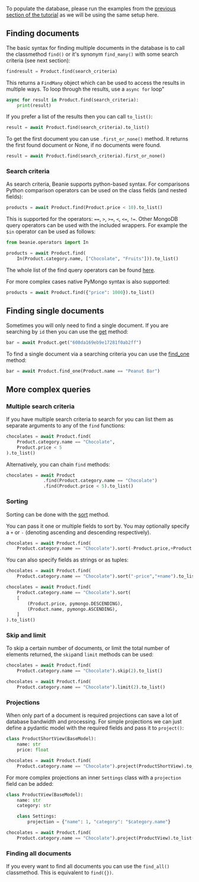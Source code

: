 To populate the database, please run the examples from the [previous section of the tutorial](inserting-into-the-database.md) as we will be using the same setup here.


## Finding documents

The basic syntax for finding multiple documents in the database is to call the classmethod `find()` or it's synonym `find_many()` with some search criteria (see next section): 
```python
findresult = Product.find(search_criteria)
```
This returns a `FindMany` object which can be used to access the results in multiple ways. To loop through the results, use a `async for` loop"
```python
async for result in Product.find(search_criteria):
    print(result)
```
If you prefer a list of the results then you can call `to_list()`:
```python
result = await Product.find(search_criteria).to_list()
```

To get the first document you can use `.first_or_none()` method. It returns the first found document or None, if no documents were found.

```python
result = await Product.find(search_criteria).first_or_none()
```

### Search criteria

As search criteria, Beanie supports python-based syntax.
For comparisons Python comparison operators can be used on the class fields (and nested
fields):
```python
products = await Product.find(Product.price < 10).to_list()
```

This is supported for the operators: `==`, `>`, `>=`, `<`, `<=`, `!=`.
Other MongoDB query operators can be used with the included wrappers. For example the `$in` operator can be used as follows:

```python
from beanie.operators import In

products = await Product.find(
    In(Product.category.name, ["Chocolate", "Fruits"])).to_list()
```

The whole list of the find query operators can be found [here](/beanie/api-documentation/operators/find).

For more complex cases native PyMongo syntax is also supported:

```python
products = await Product.find({"price": 1000}).to_list()
```

## Finding single documents

Sometimes you will only need to find a single document. If you are searching by `id` then you can use the [get](/beanie/api-documentation/document/#documentget) method:

```python
bar = await Product.get("608da169eb9e17281f0ab2ff")
```

To find a single document via a searching criteria you can use the [find_one](/beanie/api-documentation/document/#documentfind_one) method:

```python
bar = await Product.find_one(Product.name == "Peanut Bar")
```

## More complex queries

### Multiple search criteria

If you have multiple search criteria to search for you can list them as separate arguments to any of the `find` functions:

```python
chocolates = await Product.find(
    Product.category.name == "Chocolate",
    Product.price < 5
).to_list()
```


Alternatively, you can chain `find` methods:

```python
chocolates = await Product
              .find(Product.category.name == "Chocolate")
              .find(Product.price < 5).to_list()
```

### Sorting

Sorting can be done with the [sort](/api-documentation/query#sort) method.

You can pass it one or multiple fields to sort by. You may optionally specify a `+` or `-` (denoting ascending and descending respectively).

```python
chocolates = await Product.find(
    Product.category.name == "Chocolate").sort(-Product.price,+Product.name).to_list()
```

You can also specify fields as strings or as tuples:

```python
chocolates = await Product.find(
    Product.category.name == "Chocolate").sort("-price","+name").to_list()

chocolates = await Product.find(
    Product.category.name == "Chocolate").sort(
    [
        (Product.price, pymongo.DESCENDING),
        (Product.name, pymongo.ASCENDING),
    ]
).to_list()
```

### Skip and limit

To skip a certain number of documents, or limit the total number of elements returned, the `skip`and `limit` methods can be used:
```python
chocolates = await Product.find(
    Product.category.name == "Chocolate").skip(2).to_list()

chocolates = await Product.find(
    Product.category.name == "Chocolate").limit(2).to_list()
```

### Projections

When only part of a document is required projections can save a lot of database bandwidth and processing.
For simple projections we can just define a pydantic model with the required fields and pass it to `project()`:


```python
class ProductShortView(BaseModel):
    name: str
    price: float

chocolates = await Product.find(
    Product.category.name == "Chocolate").project(ProductShortView).to_list()
```

For more complex projections an inner `Settings` class with a `projection` field can be added:

```python
class ProductView(BaseModel):
    name: str
    category: str

    class Settings:
        projection = {"name": 1, "category": "$category.name"}

chocolates = await Product.find(
    Product.category.name == "Chocolate").project(ProductView).to_list()
```

### Finding all documents

If you every want to find all documents you can use the `find_all()` classmethod. This is equivalent to `find({})`.
